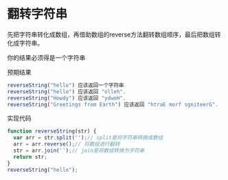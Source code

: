 # 翻转字符串

先把字符串转化成数组，再借助数组的reverse方法翻转数组顺序，最后把数组转化成字符串。

你的结果必须得是一个字符串

预期结果

```javascript
reverseString("hello") 应该返回一个字符串
reverseString("hello") 应该返回 "olleh".
reverseString("Howdy") 应该返回 "ydwoH".
reverseString("Greetings from Earth") 应该返回 "htraE morf sgniteerG".
```

实现代码

```javascript
function reverseString(str) {
  var arr = str.split('');// split是将字符串转换成数组
  arr = arr.reverse();// 将数组进行翻转
  str = arr.join('');// join是将数组转换为字符串
  return str;
}
reverseString("hello");
```




